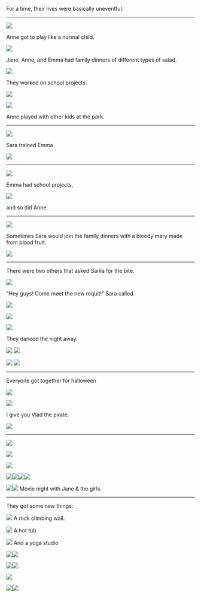For a time, their lives were basically uneventful.

----

![](05-22-18_5-14-54%C2%A0PM.png)

Anne got to play like a normal child.

![](05-22-18_7-02-11%C2%A0PM.png)

Jane, Anne, and Emma had family dinners of different types of salad.

![](05-22-18_7-05-00%C2%A0PM.png)

They worked on school projects.

![](05-22-18_7-06-07%C2%A0PM.png)

![](05-22-18_7-43-41%C2%A0PM.png)

Anne played with other kids at the park.

----

![](05-23-18_6-47-49%C2%A0AM.png)

Sara trained Emma

![](05-23-18_6-55-07%C2%A0AM.png)

----

![](05-23-18_7-25-03%C2%A0AM.png)

Emma had school projects,

![](05-23-18_7-28-25%C2%A0AM.png)

and so did Anne.

----

![](05-23-18_7-33-37%C2%A0AM.png)

Sometimes Sara would join the family dinners with a bloody mary made from blood fruit.

![](05-23-18_7-34-02%C2%A0AM.png)

----

There were two others that asked Sarila for the bite.

![](05-23-18_1-36-12%C2%A0PM.png)

"Hey guys! Come meet the new requit!" Sara called.

![](05-23-18_2-06-51%C2%A0PM.png)

![](05-23-18_2-07-22%C2%A0PM.png)

![](05-23-18_2-15-18%C2%A0PM.png)

They danced the night away.

![](05-23-18_3-25-36%C2%A0PM.png) ![](05-23-18_3-25-45%C2%A0PM.png)

![](05-23-18_8-33-00%C2%A0PM.png) ![](05-23-18_8-33-16%C2%A0PM.png)

----

Everyone got together for halloween

![](05-23-18_8-46-44%C2%A0PM.png)

![](05-23-18_8-54-18%C2%A0PM.png)

I give you Vlad the pirate.

![](05-23-18_8-54-34%C2%A0PM.png)

----

![](05-25-18_8-12-29%C2%A0AM.png)

![](05-29-18_12-46-22%C2%A0PM.png)

![](05-29-18_2-39-35%C2%A0PM.png)

![](05-29-18_3-19-08%C2%A0PM.png)![](05-29-18_3-32-58%C2%A0PM.png)![](05-29-18_3-53-46%C2%A0PM.png)![](05-29-18_3-51-57%C2%A0PM.png)

![](05-29-18_3-56-29%C2%A0PM.png)![](05-29-18_3-56-48%C2%A0PM.png)
Movie night with Jane & the girls.

----


They got some new things:

![](05-29-18_3-58-45%C2%A0PM.png)
A rock climbing wall.

![](05-29-18_4-14-25%C2%A0PM.png)
A hot tub

![](05-30-18_9-41-03%C2%A0AM.png)
And a yoga studio

![](05-29-18_4-20-33%C2%A0PM.png)![](05-29-18_4-20-52%C2%A0PM.png)

![](05-29-18_4-22-11%C2%A0PM.png)![](05-29-18_4-22-33%C2%A0PM.png)

![](05-29-18_4-39-17%C2%A0PM.png)

![](05-29-18_7-07-17%C2%A0PM.png)![](05-29-18_7-08-12%C2%A0PM.png)
